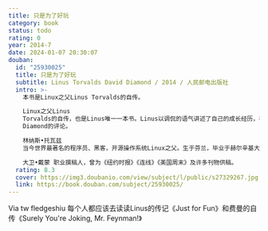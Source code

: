 ```yaml
---
title: 只是为了好玩
category: book
status: todo
rating: 0
year: 2014-7
date: 2024-01-07 20:30:07
douban:
  id: "25930025"
  title: 只是为了好玩
  subtitle: Linus Torvalds David Diamond / 2014 / 人民邮电出版社
  intro: >-
    本书是Linux之父Linus Torvalds的自传。

    Linux之父Linus
    Torvalds的自传，也是Linus唯一一本书。Linus以调侃的语气讲述了自己的成长经历，在他看来，一切都是为了好玩儿，兴趣引发革命。书中内容共分为五章，一部分是Linus自己写的，一部分是合著者David
    Diamond的评论。

    林纳斯•托瓦兹
    当今世界最著名的程序员、黑客，开源操作系统Linux之父。生于芬兰，毕业于赫尔辛基大学，1997年～2003年任职于美国加州硅谷的全美达公司，现受聘于开放源代码开发实验室，全力开发Linux内核。2004年，他被《时代周刊》评为世界最有影响力的人之一。

    大卫•戴蒙 职业撰稿人，曾为《纽约时报》《连线》《美国周末》及许多刊物供稿。
  rating: 8.3
  cover: https://img3.doubanio.com/view/subject/l/public/s27329267.jpg
  link: https://book.douban.com/subject/25930025/
---
```


Via tw fledgeshiu 每个人都应该去读读Linus的传记《Just for Fun》和费曼的自传《Surely You're Joking, Mr. Feynman!》